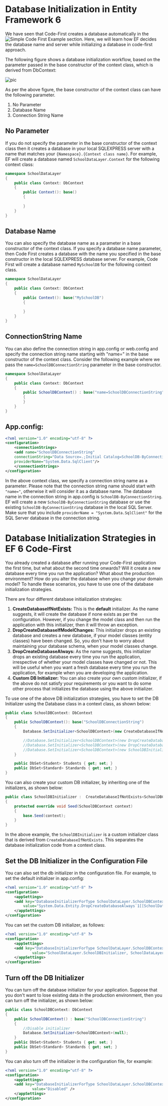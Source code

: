 # Database Initialization in Entity Framework 6
We have seen that Code-First creates a database automatically in the ![Simple Code First](https://www.entityframeworktutorial.net/code-first/simple-code-first-example.aspx) Example section. Here, we will learn how EF decides the database name and server while initializing a database in code-first approach.

The following figure shows a database initialization workflow, based on the parameter passed in the base constructor of the context class, which is derived from DbContext:

![pic](https://www.entityframeworktutorial.net/images/codefirst/database-init-fg1.PNG)

As per the above figure, the base constructor of the context class can have the following parameter.
1. No Parameter
2. Database Name
3. Connection String Name

## No Parameter
If you do not specify the parameter in the base constructor of the context class then it creates a database in your local SQLEXPRESS server with a name that matches your `{Namespace}.{Context class name}`. For example, EF will create a database named `SchoolDataLayer.Context` for the following context class:

```cs
namespace SchoolDataLayer
{
    public class Context: DbContext 
    {
        public Context(): base()
        {
            
        }
    }
}
```

## Database Name
You can also specify the database name as a parameter in a base constructor of the context class. If you specify a database name parameter, then Code First creates a database with the name you specified in the base constructor in the local SQLEXPRESS database server. For example, Code First will create a database named `MySchoolDB` for the following context class.

```cs
namespace SchoolDataLayer
{
    public class Context: DbContext 
    {
        public Context(): base("MySchoolDB") 
        {
                   
        }
    }
}
```

## ConnectionString Name
You can also define the connection string in app.config or web.config and specify the connection string name starting with "name=" in the base constructor of the context class. Consider the following example where we pass the `name=SchoolDBConnectionString` parameter in the base constructor.

```cs
namespace SchoolDataLayer
{
    public class Context: DbContext 
    {
        public SchoolDBContext() : base("name=SchoolDBConnectionString") 
        {
        }
    }
}
```

## App.config:

```xml
<?xml version="1.0" encoding="utf-8" ?>
<configuration>
    <connectionStrings>
    <add name="SchoolDBConnectionString" 
    connectionString="Data Source=.;Initial Catalog=SchoolDB-ByConnectionString;Integrated Security=true" 
    providerName="System.Data.SqlClient"/>
    </connectionStrings>
</configuration>
```

In the above context class, we specify a connection string name as a parameter. Please note that the connection string name should start with `"name="`, otherwise it will consider it as a database name. The database name in the connection string in app.config is `SchoolDB-ByConnectionString`. EF will create a new `SchoolDB-ByConnectionString` database or use the existing `SchoolDB-ByConnectionString` database in the local SQL Server. Make sure that you include `providerName = "System.Data.SqlClient"` for the SQL Server database in the connection string.

# Database Initialization Strategies in EF 6 Code-First
You already created a database after running your Code-First application the first time, but what about the second time onwards? Will it create a new database every time you run the application? What about the production environment? How do you alter the database when you change your domain model? To handle these scenarios, you have to use one of the database initialization strategies.

There are four different database initialization strategies:
1. **CreateDatabaseIfNotExists:** This is the **default** initializer. As the name suggests, it will create the database if none exists as per the configuration. However, if you change the model class and then run the application with this initializer, then it will throw an exception.
2. **DropCreateDatabaseIfModelChanges:** This initializer drops an existing database and creates a new database, if your model classes (entity classes) have been changed. So, you don't have to worry about maintaining your database schema, when your model classes change.
3. **DropCreateDatabaseAlways:** As the name suggests, this initializer drops an existing database every time you run the application, irrespective of whether your model classes have changed or not. This will be useful when you want a fresh database every time you run the application, for example when you are developing the application.
4. **Custom DB Initializer:** You can also create your own custom initializer, if the above do not satisfy your requirements or you want to do some other process that initializes the database using the above initializer.

To use one of the above DB initialization strategies, you have to set the DB Initializer using the Database class in a context class, as shown below:

```cs
public class SchoolDBContext: DbContext 
{
    public SchoolDBContext(): base("SchoolDBConnectionString") 
    {
        Database.SetInitializer<SchoolDBContext>(new CreateDatabaseIfNotExists<SchoolDBContext>());

        //Database.SetInitializer<SchoolDBContext>(new DropCreateDatabaseIfModelChanges<SchoolDBContext>());
        //Database.SetInitializer<SchoolDBContext>(new DropCreateDatabaseAlways<SchoolDBContext>());
        //Database.SetInitializer<SchoolDBContext>(new SchoolDBInitializer());
    }

    public DbSet<Student> Students { get; set; }
    public DbSet<Standard> Standards { get; set; }
}
```

You can also create your custom DB initializer, by inheriting one of the initializers, as shown below:

```cs
public class SchoolDBInitializer :  CreateDatabaseIfNotExists<SchoolDBContext>
{
    protected override void Seed(SchoolDBContext context)
    {
        base.Seed(context);
    }
}
```

In the above example, the `SchoolDBInitializer` is a custom initializer class that is derived from `CreateDatabaseIfNotExists`. This separates the database initialization code from a context class.

## Set the DB Initializer in the Configuration File
You can also set the db initializer in the configuration file. For example, to set the default initializer in app.config:

```xml
<?xml version="1.0" encoding="utf-8" ?>
<configuration>
    <appSettings>
    <add key="DatabaseInitializerForType SchoolDataLayer.SchoolDBContext, SchoolDataLayer"         
        value="System.Data.Entity.DropCreateDatabaseAlways`1[[SchoolDataLayer.SchoolDBContext, SchoolDataLayer]], EntityFramework" />
    </appSettings>
</configuration>
```

You can set the custom DB initializer, as follows:

```xml
<?xml version="1.0" encoding="utf-8" ?>
<configuration>
    <appSettings>    
    <add key="DatabaseInitializerForType SchoolDataLayer.SchoolDBContext, SchoolDataLayer"
            value="SchoolDataLayer.SchoolDBInitializer, SchoolDataLayer" />
    </appSettings>
</configuration>
```

## Turn off the DB Initializer
You can turn off the database initializer for your application. Suppose that you don't want to lose existing data in the production environment, then you can turn off the initializer, as shown below:

```cs
public class SchoolDBContext: DbContext 
{
    public SchoolDBContext() : base("SchoolDBConnectionString")
    {            
        //Disable initializer
        Database.SetInitializer<SchoolDBContext>(null);
    }
    public DbSet<Student> Students { get; set; }
    public DbSet<Standard> Standards { get; set; }
}
```

You can also turn off the initializer in the configuration file, for example:

```xml
<?xml version="1.0" encoding="utf-8" ?>
<configuration>
    <appSettings>    
    <add key="DatabaseInitializerForType SchoolDataLayer.SchoolDBContext, SchoolDataLayer"
            value="Disabled" />
    </appSettings>
</configuration>
```

